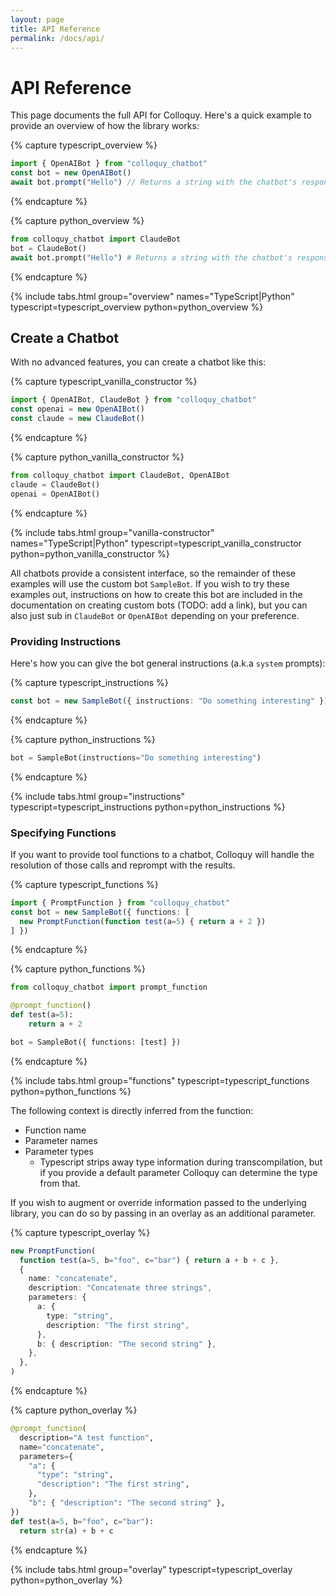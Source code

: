 ```yaml
---
layout: page
title: API Reference
permalink: /docs/api/
---
```


# API Reference

This page documents the full API for Colloquy. Here's a quick example to provide an overview of how the library works:

{% capture typescript_overview %}
```typescript
import { OpenAIBot } from "colloquy_chatbot"
const bot = new OpenAIBot()
await bot.prompt("Hello") // Returns a string with the chatbot's response
```
{% endcapture %}

{% capture python_overview %}
```python
from colloquy_chatbot import ClaudeBot
bot = ClaudeBot()
await bot.prompt("Hello") # Returns a string with the chatbot's response
```
{% endcapture %}

{% include tabs.html group="overview" names="TypeScript|Python" typescript=typescript_overview python=python_overview %}

## Create a Chatbot

With no advanced features, you can create a chatbot like this:

{% capture typescript_vanilla_constructor %}
```typescript
import { OpenAIBot, ClaudeBot } from "colloquy_chatbot"
const openai = new OpenAIBot()
const claude = new ClaudeBot()
```
{% endcapture %}

{% capture python_vanilla_constructor %}
```python
from colloquy_chatbot import ClaudeBot, OpenAIBot
claude = ClaudeBot()
openai = OpenAIBot()
```
{% endcapture %}

{% include tabs.html group="vanilla-constructor" names="TypeScript|Python" typescript=typescript_vanilla_constructor python=python_vanilla_constructor %}

All chatbots provide a consistent interface, so the remainder of these examples will use the custom bot `SampleBot`. If you wish to try these examples out, instructions on how to create this bot are included in the documentation on creating custom bots (TODO: add a link), but you can also just sub in `ClaudeBot` or `OpenAIBot` depending on your preference.

### Providing Instructions

Here's how you can give the bot general instructions (a.k.a `system` prompts):

{% capture typescript_instructions %}
```typescript
const bot = new SampleBot({ instructions: "Do something interesting" })
```
{% endcapture %}

{% capture python_instructions %}
```python
bot = SampleBot(instructions="Do something interesting")
```
{% endcapture %}

{% include tabs.html group="instructions" typescript=typescript_instructions python=python_instructions %}

### Specifying Functions

If you want to provide tool functions to a chatbot, Colloquy will handle the resolution of those calls and reprompt with the results.

{% capture typescript_functions %}
```typescript
import { PromptFunction } from "colloquy_chatbot"
const bot = new SampleBot({ functions: [
  new PromptFunction(function test(a=5) { return a + 2 })
] })
```
{% endcapture %}

{% capture python_functions %}
```python
from colloquy_chatbot import prompt_function

@prompt_function()
def test(a=5):
    return a + 2

bot = SampleBot({ functions: [test] })
```
{% endcapture %}

{% include tabs.html group="functions" typescript=typescript_functions python=python_functions %}

The following context is directly inferred from the function:
* Function name
* Parameter names
* Parameter types
  - Typescript strips away type information during transcompilation, but if you provide a default parameter Colloquy can determine the type from that.

If you wish to augment or override information passed to the underlying library, you can do so by passing in an overlay as an additional parameter.

{% capture typescript_overlay %}
```typescript
new PromptFunction(
  function test(a=5, b="foo", c="bar") { return a + b + c },
  {
    name: "concatenate",
    description: "Concatenate three strings",
    parameters: {
      a: {
        type: "string",
        description: "The first string",
      },
      b: { description: "The second string" },
    },
  },
)
```
{% endcapture %}

{% capture python_overlay %}
```python
@prompt_function(
  description="A test function",
  name="concatenate",
  parameters={
    "a": {
      "type": "string",
      "description": "The first string",
    },
    "b": { "description": "The second string" },
})
def test(a=5, b="foo", c="bar"):
  return str(a) + b + c
```
{% endcapture %}

{% include tabs.html group="overlay" typescript=typescript_overlay python=python_overlay %}
